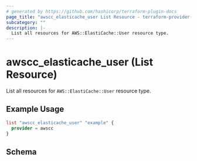 ```yaml
---
# generated by https://github.com/hashicorp/terraform-plugin-docs
page_title: "awscc_elasticache_user List Resource - terraform-provider-awscc"
subcategory: ""
description: |-
  List all resources for AWS::ElastiCache::User resource type.
---
```


# awscc_elasticache_user (List Resource)

List all resources for `AWS::ElastiCache::User` resource type.

## Example Usage

```terraform
list "awscc_elasticache_user" "example" {
  provider = awscc
}
```

<!-- schema generated by tfplugindocs -->
## Schema
